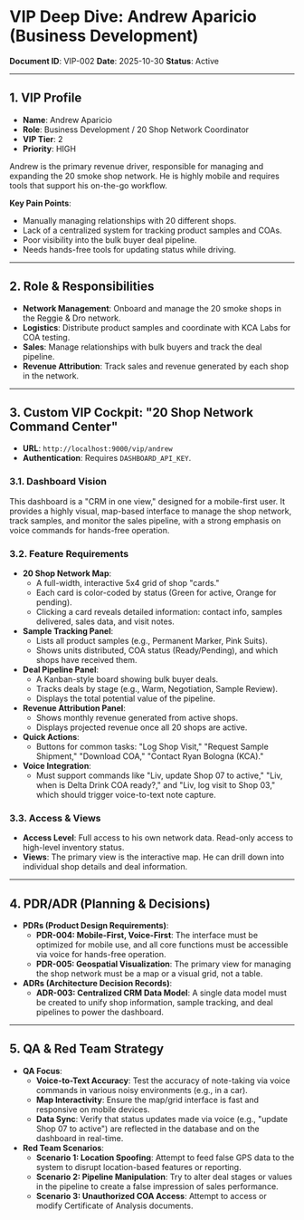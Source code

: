 # VIP Deep Dive: Andrew Aparicio (Business Development)

**Document ID**: VIP-002
**Date**: 2025-10-30
**Status**: Active

---

## 1. VIP Profile

-   **Name**: Andrew Aparicio
-   **Role**: Business Development / 20 Shop Network Coordinator
-   **VIP Tier**: 2
-   **Priority**: HIGH

Andrew is the primary revenue driver, responsible for managing and expanding the 20 smoke shop network. He is highly mobile and requires tools that support his on-the-go workflow.

**Key Pain Points**:
-   Manually managing relationships with 20 different shops.
-   Lack of a centralized system for tracking product samples and COAs.
-   Poor visibility into the bulk buyer deal pipeline.
-   Needs hands-free tools for updating status while driving.

---

## 2. Role & Responsibilities

-   **Network Management**: Onboard and manage the 20 smoke shops in the Reggie & Dro network.
-   **Logistics**: Distribute product samples and coordinate with KCA Labs for COA testing.
-   **Sales**: Manage relationships with bulk buyers and track the deal pipeline.
-   **Revenue Attribution**: Track sales and revenue generated by each shop in the network.

---

## 3. Custom VIP Cockpit: "20 Shop Network Command Center"

-   **URL**: `http://localhost:9000/vip/andrew`
-   **Authentication**: Requires `DASHBOARD_API_KEY`.

### 3.1. Dashboard Vision

This dashboard is a "CRM in one view," designed for a mobile-first user. It provides a highly visual, map-based interface to manage the shop network, track samples, and monitor the sales pipeline, with a strong emphasis on voice commands for hands-free operation.

### 3.2. Feature Requirements

-   **20 Shop Network Map**:
    -   A full-width, interactive 5x4 grid of shop "cards."
    -   Each card is color-coded by status (Green for active, Orange for pending).
    -   Clicking a card reveals detailed information: contact info, samples delivered, sales data, and visit notes.
-   **Sample Tracking Panel**:
    -   Lists all product samples (e.g., Permanent Marker, Pink Suits).
    -   Shows units distributed, COA status (Ready/Pending), and which shops have received them.
-   **Deal Pipeline Panel**:
    -   A Kanban-style board showing bulk buyer deals.
    -   Tracks deals by stage (e.g., Warm, Negotiation, Sample Review).
    -   Displays the total potential value of the pipeline.
-   **Revenue Attribution Panel**:
    -   Shows monthly revenue generated from active shops.
    -   Displays projected revenue once all 20 shops are active.
-   **Quick Actions**:
    -   Buttons for common tasks: "Log Shop Visit," "Request Sample Shipment," "Download COA," "Contact Ryan Bologna (KCA)."
-   **Voice Integration**:
    -   Must support commands like "Liv, update Shop 07 to active," "Liv, when is Delta Drink COA ready?," and "Liv, log visit to Shop 03," which should trigger voice-to-text note capture.

### 3.3. Access & Views

-   **Access Level**: Full access to his own network data. Read-only access to high-level inventory status.
-   **Views**: The primary view is the interactive map. He can drill down into individual shop details and deal information.

---

## 4. PDR/ADR (Planning & Decisions)

-   **PDRs (Product Design Requirements)**:
    -   **PDR-004: Mobile-First, Voice-First**: The interface must be optimized for mobile use, and all core functions must be accessible via voice for hands-free operation.
    -   **PDR-005: Geospatial Visualization**: The primary view for managing the shop network must be a map or a visual grid, not a table.
-   **ADRs (Architecture Decision Records)**:
    -   **ADR-003: Centralized CRM Data Model**: A single data model must be created to unify shop information, sample tracking, and deal pipelines to power the dashboard.

---

## 5. QA & Red Team Strategy

-   **QA Focus**:
    -   **Voice-to-Text Accuracy**: Test the accuracy of note-taking via voice commands in various noisy environments (e.g., in a car).
    -   **Map Interactivity**: Ensure the map/grid interface is fast and responsive on mobile devices.
    -   **Data Sync**: Verify that status updates made via voice (e.g., "update Shop 07 to active") are reflected in the database and on the dashboard in real-time.
-   **Red Team Scenarios**:
    -   **Scenario 1: Location Spoofing**: Attempt to feed false GPS data to the system to disrupt location-based features or reporting.
    -   **Scenario 2: Pipeline Manipulation**: Try to alter deal stages or values in the pipeline to create a false impression of sales performance.
    -   **Scenario 3: Unauthorized COA Access**: Attempt to access or modify Certificate of Analysis documents.
